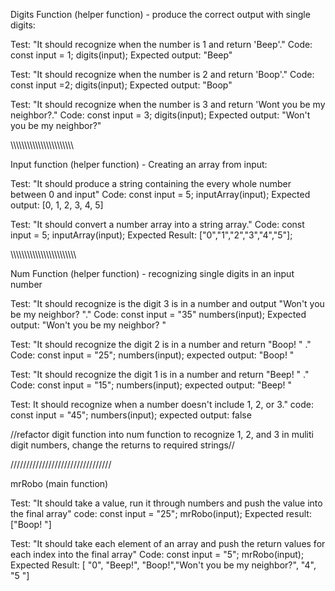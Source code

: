 Digits Function (helper function) - produce the correct output with single digits:

Test: "It should recognize when the number is 1 and return 'Beep'."
Code:
const input = 1;
digits(input);
Expected output: "Beep"

Test: "It should recognize when the number is 2 and return 'Boop'."
Code: 
const input =2;
digits(input);
Expected output: "Boop"

Test: "It should recognize when the number is 3 and return 'Wont you be my neighbor?."
Code:
const input = 3;
digits(input);
Expected output: "Won't you be my neighbor?"

\\\\\\\\\\\\\\\\\\\\\\\\\\\\\\\\\\\\\\\\\\\\\

Input function (helper function) - Creating an array from input:

Test: "It should produce a string containing the every whole number between 0 and input"
Code:
const input = 5;
inputArray(input);
Expected output: [0, 1, 2, 3, 4, 5]

Test: "It should convert a number array into a string array."
Code:
const input = 5;
inputArray(input);
Expected Result: ["0","1","2","3","4","5"];

\\\\\\\\\\\\\\\\\\\\\\\\\\\\\\\\\\\\\\\\\\\\\\\

Num Function (helper function) - recognizing single digits in an input number

Test: "It should recognize is the digit 3 is in a number and output "Won't you be my neighbor? "."
Code:
const input = "35"
numbers(input);
Expected output: "Won't you be my neighbor? "

Test: "It should recognize the digit 2 is in a number and return "Boop! " ."
Code:
const input = "25";
numbers(input);
expected output: "Boop! "

Test: "It should recognize the digit 1 is in a number and return "Beep! " ."
Code:
const input = "15";
numbers(input);
expected output: "Beep! "

Test: It should recognize when a number doesn't include 1, 2, or 3."
code:
const input = "45";
numbers(input);
expected output: false

//refactor digit function into num function to recognize 1, 2, and 3 in muliti digit numbers, change the returns to required strings//

////////////////////////////////

mrRobo (main function)

Test: "It should take a value, run it through numbers and push the value into the final array"
code: 
const input = "25";
mrRobo(input);
Expected result: ["Boop! "]

Test: "It should take each element of an array and push the return values for each index into the final array"
Code:
const input = "5";
mrRobo(input);
Expected Result: [ "0", "Beep!", "Boop!","Won't you be my neighbor?", "4", "5 "]
